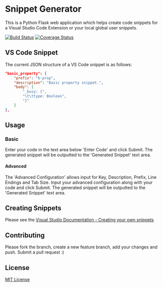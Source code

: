 # Snippet Generator

This is a Python Flask web application which helps create code snippets for a Visual Studio Code Extension or your local global user snippets.   

[![Build Status](https://travis-ci.org/WayneGoosen/snippet-generator.svg?branch=master)](https://travis-ci.org/WayneGoosen/snippet-generator)
[![Coverage Status](https://coveralls.io/repos/github/WayneGoosen/snippet-generator/badge.svg)](https://coveralls.io/github/WayneGoosen/snippet-generator)

## VS Code Snippet

The current JSON structure of a VS Code snippet is as follows:

```json
"basic_property": {
	"prefix": "b-prop",
	"description": "Basic property snippet.",
	"body": [
		"_busy: {",
		"\t\ttype: Boolean",
		"}"
	]
},
```

## Usage

### Basic

Enter your code in the text area below 'Enter Code' and click Submit. The generated snippet will be outputted to the 'Generated Snippet' text area.

#### Advanced

The 'Advanced Configuration' allows input for Key, Description, Prefix, Line Endings and Tab Size. Input your advanced configuration along with your code and click Submit. The generated snippet will be outputted to the 'Generated Snippet' text area.

## Creating Snippets

Please see the [Visual Studio Documentation - Creating your own snippets](https://code.visualstudio.com/docs/editor/userdefinedsnippets)

## Contributing

Please fork the branch, create a new feature branch, add your changes and push. Submit a pull request :)

## License

[MIT License](https://github.com/WayneGoosen/snippet-generator/blob/master/LICENSE)
